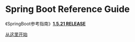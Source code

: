# Spring Boot Reference Guide

《SpringBoot参考指南》[**1.5.21 RELEASE**](https://docs.spring.io/spring-boot/docs/1.5.21.RELEASE/reference/htmlsingle/)

[从这里开始](SUMMARY.md)

